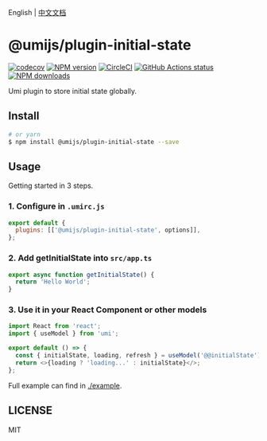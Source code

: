 English | [中文文档](./README_CN.md)

# @umijs/plugin-initial-state

[![codecov](https://codecov.io/gh/umijs/plugin-initial-state/branch/master/graph/badge.svg)](https://codecov.io/gh/umijs/plugin-initial-state) [![NPM version](https://img.shields.io/npm/v/@umijs/plugin-initial-state.svg?style=flat)](https://npmjs.org/package/@umijs/plugin-initial-state) [![CircleCI](https://circleci.com/gh/umijs/plugin-initial-state/tree/master.svg?style=svg)](https://circleci.com/gh/umijs/plugin-initial-state/tree/master) [![GitHub Actions status](https://github.com/umijs/plugin-initial-state/workflows/Node%20CI/badge.svg)](https://github.com/umijs/plugin-initial-state) [![NPM downloads](http://img.shields.io/npm/dm/@umijs/plugin-initial-state.svg?style=flat)](https://npmjs.org/package/@umijs/plugin-initial-state)

Umi plugin to store initial state globally.

## Install

```bash
# or yarn
$ npm install @umijs/plugin-initial-state --save
```

## Usage

Getting started in 3 steps.

### 1. Configure in `.umirc.js`

```js
export default {
  plugins: [['@umijs/plugin-initial-state', options]],
};
```

### 2. Add getInitialState into `src/app.ts`

```js
export async function getInitialState() {
  return 'Hello World';
}
```

### 3. Use it in your React Component or other models

```js
import React from 'react';
import { useModel } from 'umi';

export default () => {
  const { initialState, loading, refresh } = useModel('@@initialState');
  return <>{loading ? 'loading...' : initialState}</>;
};
```

Full example can find in [./example](https://github.com/umijs/plugin-initial-state/tree/master/example).

## LICENSE

MIT
